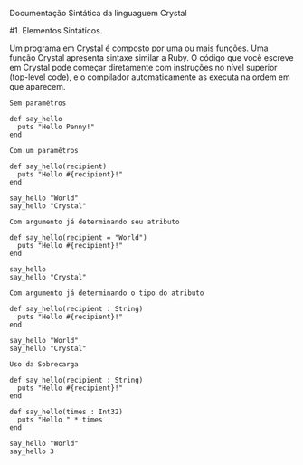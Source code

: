 Documentação Sintática da linguaguem Crystal

#1. Elementos Sintáticos.

Um programa em Crystal é composto por uma ou mais funções. Uma função Crystal apresenta sintaxe similar a Ruby.
O código que você escreve em Crystal pode começar diretamente com instruções no nível superior (top-level code), e o compilador automaticamente as executa na ordem em que aparecem.


```
Sem paramêtros

def say_hello
  puts "Hello Penny!"
end

Com um paramêtros

def say_hello(recipient)
  puts "Hello #{recipient}!"
end

say_hello "World"
say_hello "Crystal"

Com argumento já determinando seu atributo 

def say_hello(recipient = "World")
  puts "Hello #{recipient}!"
end

say_hello
say_hello "Crystal"

Com argumento já determinando o tipo do atributo

def say_hello(recipient : String)
  puts "Hello #{recipient}!"
end

say_hello "World"
say_hello "Crystal"

Uso da Sobrecarga

def say_hello(recipient : String)
  puts "Hello #{recipient}!"
end

def say_hello(times : Int32)
  puts "Hello " * times
end

say_hello "World"
say_hello 3
```




